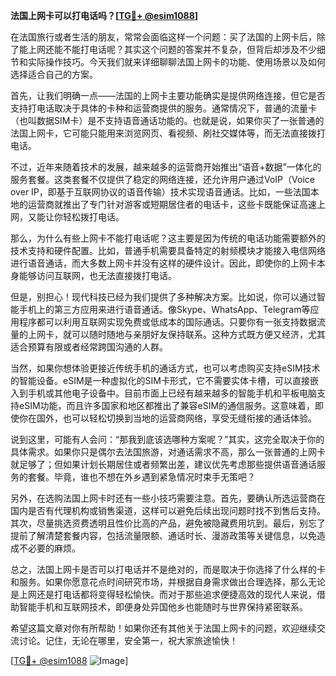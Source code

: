 **法国上网卡可以打电话吗？[[TG💪+ @esim1088](https://t.me/s/esim1088)]**

在法国旅行或者生活的朋友，常常会面临这样一个问题：买了法国的上网卡后，除了能上网还能不能打电话呢？其实这个问题的答案并不复杂，但背后却涉及不少细节和实际操作技巧。今天我们就来详细聊聊法国上网卡的功能、使用场景以及如何选择适合自己的方案。

首先，让我们明确一点——法国的上网卡主要功能确实是提供网络连接，但它是否支持打电话取决于具体的卡种和运营商提供的服务。通常情况下，普通的流量卡（也叫数据SIM卡）是不支持语音通话功能的。也就是说，如果你买了一张普通的法国上网卡，它可能只能用来浏览网页、看视频、刷社交媒体等，而无法直接拨打电话。

不过，近年来随着技术的发展，越来越多的运营商开始推出“语音+数据”一体化的服务套餐。这类套餐不仅提供了稳定的网络连接，还允许用户通过VoIP（Voice over IP，即基于互联网协议的语音传输）技术实现语音通话。比如，一些法国本地的运营商就推出了专门针对游客或短期居住者的电话卡，这些卡既能保证高速上网，又能让你轻松拨打电话。

那么，为什么有些上网卡不能打电话呢？这主要是因为传统的电话功能需要额外的技术支持和硬件配置。比如，普通手机需要具备特定的射频模块才能接入电信网络进行语音通话，而大多数上网卡并没有这样的硬件设计。因此，即使你的上网卡本身能够访问互联网，也无法直接拨打电话。

但是，别担心！现代科技已经为我们提供了多种解决方案。比如说，你可以通过智能手机上的第三方应用来进行语音通话。像Skype、WhatsApp、Telegram等应用程序都可以利用互联网实现免费或低成本的国际通话。只要你有一张支持数据流量的上网卡，就可以随时随地与亲朋好友保持联系。这种方式既方便又经济，尤其适合预算有限或者经常跨国沟通的人群。

当然，如果你想体验更接近传统手机的通话方式，也可以考虑购买支持eSIM技术的智能设备。eSIM是一种虚拟化的SIM卡形式，它不需要实体卡槽，可以直接嵌入到手机或其他电子设备中。目前市面上已经有越来越多的智能手机和平板电脑支持eSIM功能，而且许多国家和地区都推出了兼容eSIM的通信服务。这意味着，即使你在国外，也可以轻松切换到当地的运营商网络，享受无缝衔接的通话体验。

说到这里，可能有人会问：“那我到底该选哪种方案呢？”其实，这完全取决于你的具体需求。如果你只是偶尔去法国旅游，对通话需求不高，那么一张普通的上网卡就足够了；但如果计划长期居住或者频繁出差，建议优先考虑那些提供语音通话服务的套餐。毕竟，谁也不想在外乡遇到紧急情况时束手无策吧？

另外，在选购法国上网卡时还有一些小技巧需要注意。首先，要确认所选运营商在国内是否有代理机构或销售渠道，这样可以避免后续出现问题时找不到售后支持。其次，尽量挑选资费透明且性价比高的产品，避免被隐藏费用坑到。最后，别忘了提前了解清楚套餐内容，包括流量限额、通话时长、漫游政策等关键信息，以免造成不必要的麻烦。

总之，法国上网卡是否可以打电话并不是绝对的，而是取决于你选择了什么样的卡和服务。如果你愿意花点时间研究市场，并根据自身需求做出合理选择，那么无论是上网还是打电话都将变得轻松愉快。而对于那些追求便捷高效的现代人来说，借助智能手机和互联网技术，即便身处异国他乡也能随时与世界保持紧密联系。

希望这篇文章对你有所帮助！如果你还有其他关于法国上网卡的问题，欢迎继续交流讨论。记住，无论在哪里，安全第一，祝大家旅途愉快！

[[TG💪+ @esim1088](https://t.me/s/esim1088) ![Image](https://i.postimg.cc/4NQfJmqS/Snipaste-2025-05-13-00-14-12.png)]